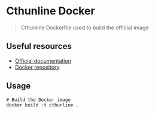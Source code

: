 # Cthunline Docker

> Cthunline Dockerfile used to build the official image

## Useful resources

* [Official documentation](https://doc.cthunline.org/)
* [Docker repository](https://hub.docker.com/r/cthunline/cthunline)

## Usage

```shell
# Build the Docker image
docker build -t cthunline .
```

